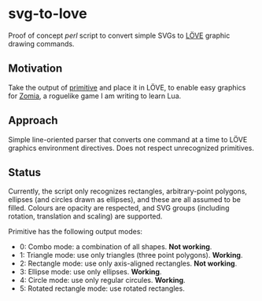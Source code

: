 # svg-to-love

Proof of concept *perl* script to convert simple SVGs to [LÖVE](https://love2d.org/wiki/Main_Page) graphic drawing commands.

## Motivation

Take the output of [primitive](https://github.com/fogleman/primitive) and place it in LÖVE, to enable easy graphics for [Zomia](https://github.com/globalcitizen/zomia), a roguelike game I am writing to learn Lua.

## Approach

Simple line-oriented parser that converts one command at a time to LÖVE graphics environment directives. Does not respect unrecognized primitives.

## Status

Currently, the script only recognizes rectangles, arbitrary-point polygons, ellipses (and circles drawn as ellipses), and these are all assumed to be filled. Colours are opacity are respected, and SVG groups (including rotation, translation and scaling) are supported.

Primitive has the following output modes:

 * 0: Combo mode: a combination of all shapes. __Not working__.
 * 1: Triangle mode: use only triangles (three point polygons). __Working__.
 * 2: Rectangle mode: use only axis-aligned rectangles. __Not working__.
 * 3: Ellipse mode: use only ellipses. __Working__.
 * 4: Circle mode: use only regular circules. __Working__.
 * 5: Rotated rectangle mode: use rotated rectangles.
